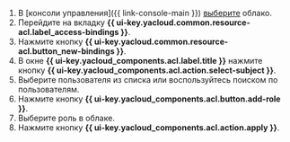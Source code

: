 1. В [консоли управления]({{ link-console-main }}) [выберите](../../resource-manager/operations/cloud/switch-cloud.md) облако.
1. Перейдите на вкладку **{{ ui-key.yacloud.common.resource-acl.label_access-bindings }}**.
1. Нажмите кнопку **{{ ui-key.yacloud.common.resource-acl.button_new-bindings }}**.
1. В окне **{{ ui-key.yacloud_components.acl.label.title }}** нажмите кнопку **{{ ui-key.yacloud_components.acl.action.select-subject }}**.
1. Выберите пользователя из списка или воспользуйтесь поиском по пользователям.
1. Нажмите кнопку **{{ ui-key.yacloud_components.acl.button.add-role }}**.
1. Выберите роль в облаке.
1. Нажмите кнопку **{{ ui-key.yacloud_components.acl.action.apply }}**.